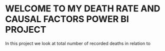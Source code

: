 # WELCOME TO MY DEATH RATE AND CAUSAL FACTORS POWER BI PROJECT
In this project we look at total number of recorded deaths in relation to 
